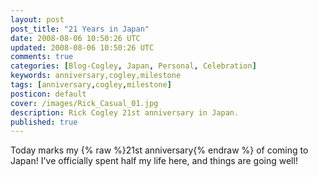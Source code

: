 ```yaml
---           
layout: post
post_title: "21 Years in Japan"
date: 2008-08-06 10:50:26 UTC
updated: 2008-08-06 10:50:26 UTC
comments: true
categories: [Blog-Cogley, Japan, Personal, Celebration]
keywords: anniversary,cogley,milestone
tags: [anniversary,cogley,milestone]
posticon: default
cover: /images/Rick_Casual_01.jpg
description: Rick Cogley 21st anniversary in Japan.
published: true
---
```

 
Today marks my {% raw %}<span class="label label-success">21st anniversary</span>{% endraw %} of coming to Japan! I've officially spent half my life here, and things are going well!


